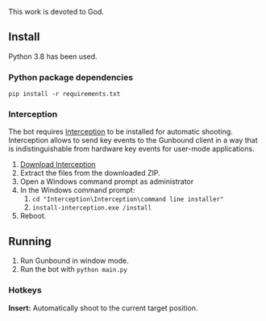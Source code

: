 This work is devoted to God.

## Install

Python 3.8 has been used.

### Python package dependencies

```
pip install -r requirements.txt
```

### Interception

The bot requires [Interception](http://www.oblita.com/interception.html) to be installed for automatic shooting.
Interception allows to send key events to the Gunbound client in a way that
is indistinguishable from hardware key events for user-mode applications.

1. [Download Interception](https://github.com/oblitum/Interception/releases/tag/v1.0.1)
2. Extract the files from the downloaded ZIP.
3. Open a Windows command prompt as administrator
4. In the Windows command prompt:
    1. `cd "Interception\Interception\command line installer"`
    2. `install-interception.exe /install`
5. Reboot.

## Running

1. Run Gunbound in window mode.
2. Run the bot with `python main.py`

### Hotkeys

__Insert:__ Automatically shoot to the current target position.
